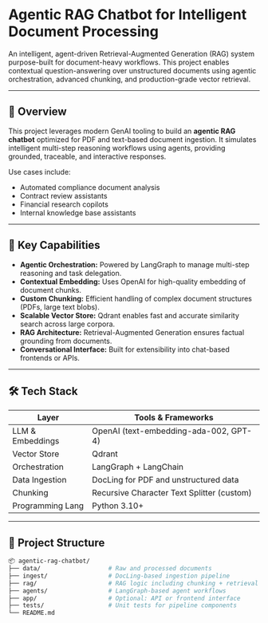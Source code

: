 # Agentic RAG Chatbot for Intelligent Document Processing

An intelligent, agent-driven Retrieval-Augmented Generation (RAG) system purpose-built for document-heavy workflows. This project enables contextual question-answering over unstructured documents using agentic orchestration, advanced chunking, and production-grade vector retrieval.

---

## 🚀 Overview

This project leverages modern GenAI tooling to build an **agentic RAG chatbot** optimized for PDF and text-based document ingestion. It simulates intelligent multi-step reasoning workflows using agents, providing grounded, traceable, and interactive responses.

Use cases include:
- Automated compliance document analysis
- Contract review assistants
- Financial research copilots
- Internal knowledge base assistants

---

## 🧠 Key Capabilities

- **Agentic Orchestration:** Powered by LangGraph to manage multi-step reasoning and task delegation.
- **Contextual Embedding:** Uses OpenAI for high-quality embedding of document chunks.
- **Custom Chunking:** Efficient handling of complex document structures (PDFs, large text blobs).
- **Scalable Vector Store:** Qdrant enables fast and accurate similarity search across large corpora.
- **RAG Architecture:** Retrieval-Augmented Generation ensures factual grounding from documents.
- **Conversational Interface:** Built for extensibility into chat-based frontends or APIs.

---

## 🛠️ Tech Stack

| Layer             | Tools & Frameworks                          |
|------------------|---------------------------------------------|
| LLM & Embeddings | OpenAI (text-embedding-ada-002, GPT-4)      |
| Vector Store     | Qdrant                                       |
| Orchestration    | LangGraph + LangChain                       |
| Data Ingestion   | DocLing for PDF and unstructured data       |
| Chunking         | Recursive Character Text Splitter (custom)  |
| Programming Lang | Python 3.10+                                 |

---

## 📁 Project Structure

```bash
📦 agentic-rag-chatbot/
├── data/                   # Raw and processed documents
├── ingest/                 # DocLing-based ingestion pipeline
├── rag/                    # RAG logic including chunking + retrieval
├── agents/                 # LangGraph-based agent workflows
├── app/                    # Optional: API or frontend interface
├── tests/                  # Unit tests for pipeline components
└── README.md
